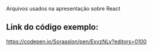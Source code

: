 Arquivos usados na apresentação sobre React

## Link do código exemplo:

https://codepen.io/Soraaslon/pen/ExvzNLv?editors=0100
